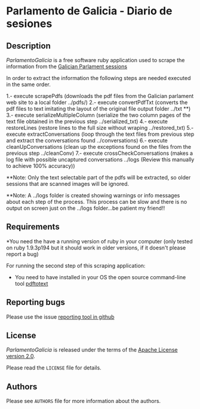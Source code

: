Parlamento de Galicia - Diario de sesiones
==========================================

Description
-----------

*ParlamentoGalicia* is a free software ruby application used to scrape the information from the [Galician Parlament sessions][1]

In order to extract the information the following steps are needed executed in the same order.

1.- execute scrapePdfs 
(downloads the pdf files from the Galician parlament web site to a local folder ../pdfs/)
2.- execute convertPdfTxt 
(converts the pdf files to text imitating the layout of the original file output folder ../txt **)
3.- execute serializeMultipleColumn 
(serialize the two column pages of the text file obtained in the previous step ../serialized_txt)
4.- execute restoreLines
(restore lines to the full size without wraping ../restored_txt)
5.- execute extractConversations 
(loop through the text files from previous step and extract the conversations found ../conversations)
6.- execute cleanUpConversations 
(clean up the exceptions found on the files from the previous step ../cleanConv)
7.- execute crossCheckConversations 
(makes a log file with possible uncaptured conversations  ../logs (Review this manually to achieve 100% accuracy))


**Note: Only the text selectable part of the pdfs will be extracted, so older sessions that are scanned images will be ignored.

**Note: A ../logs folder is created showing warnings or info messages about each step of the process.
This process can be slow and there is no output on screen just on the ../logs folder...be patient my friend!!

Requirements
------------

*You need the have a running version of ruby in your computer (only tested on ruby 1.9.3p194 but it should work in older versions, if it doesn't please report a bug) 

For running the second step of this scraping application:
* You need to have installed in your OS the open source command-line tool [pdftotext][2]

Reporting bugs
--------------

Please use the issue [reporting tool in github][4]

License
-------

*ParlamentoGalicia* is released under the terms of the [Apache License version 2.0][3].

Please read the ``LICENSE`` file for details.

Authors
-------

Please see ``AUTHORS`` file for more information about the authors.



[1]: http://www.parlamentodegalicia.es/sitios/web/ContenidoGal/Procuras/Boletins.aspx
[2]: http://www.foolabs.com/xpdf/home.html
[3]: http://www.apache.org/licenses/
[4]: https://github.com/jjelosua/espanaenllamas.es/issues
